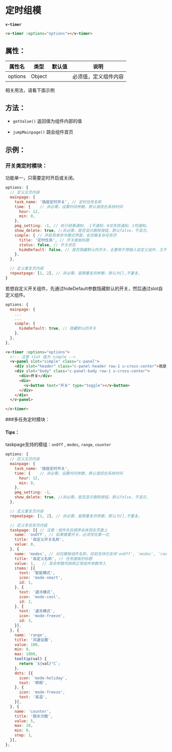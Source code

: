 # 定时组模

**`v-timer`**


```html
<v-timer :options="options"></v-timer>
```

## 属性：

属性名   |    类型   |     默认值     |     说明
----    | ----    | ----    | ----    |
options |  Object  |  | 必须值，定义组件内容


相关用法，请看下面示例

## 方法：

- `getValue()` 返回值为组件内部的值

- `jumpMainpage()` 跳会组件首页


## 示例：


### 开关类定时模块：

功能单一，只需要定时开启或关闭。

```js
options: {
  // 定义主页内容
  mainpage: {
    task_name: '插座定时开关', // 定时任务名称
    time: {    // 非必需，设置时间参数，默认值现在系统时间
      hour: 12,
      min: 0,
    },
    pmg_setting: -1, // 执行结果通知。-1不通知，0仅失败通知，1均通知。
    show_delete: true, //非必需，是否显示删除按钮，默认false，不显示,
    simple: { // 开启简单命令模式界面，会忽略复杂任务页
      title: '定时任务', // 开关面板标题
      status: false, // 开关状态
      hideDefault: false, // 是否隐藏默认的开关，主要用于想插入自定义组件，又不想要默认的开关组件
    },
  },

  // 定义重复页内容
  repeatpage: [1, 2], // 非必需，星期重复的参数，默认为[],不重复。
}

```
若想自定义开关组件，先通过hideDefault参数隐藏默认的开关，然后通过slot自定义组件。

```js
options: {
  mainpage: {
    ...
    ...
    simple: {
      hideDefault: true, // 隐藏默认的开关
    },
  },
},

```

```html
<v-timer :options="options">
  <!-- 注意 slot 值为 simple -->
  <v-panel slot="simple" class="c-panel">
    <div slot="header" class="c-panel-header row-1 u-cross-center">我是标题</div>
    <div slot="body" class="c-panel-body row-1 u-cross-center">
      <div>开关</div>
      <div>
        <v-button text="开关" type="toggle"></v-button>
      </div>
    </div>
  </v-panel>

</v-timer>

```

###多任务定时模块：
#### Tips：
taskpage支持的模组：`onOff` , `modes`, `range`, `counter`

```js
options: {
  // 定义主页内容
  mainpage: {
    task_name: '插座定时开关',
    time: {    // 非必需，设置时间参数，默认值现在系统时间
      hour: 12,
      min: 0,
    },
    pmg_setting: -1,
    show_delete: true, //非必需，是否显示删除按钮，默认false，不显示,
  },

  // 定义重复页内容
  repeatpage: [1, 2], // 非必需，星期重复的参数，默认为[],不重复。

  // 定义多任务页内容
  taskpage: [{ // 注意：组件先后顺序会体现在页面上
    name: 'onOff', // 如果需要开关，必须写在第一位
    title: '自定义开关名称',
    value: 0,
  }, {
    name: 'modes', // 对应模板组件名称，目前支持仅支持'onOff', 'modes', 'range', 'counter'
    title: '自定义名称', // 任务面板的标题
    value: 1,   // 其余参数均按照正常组件参数传入
    items: [{
      text: '智能模式',
      icon: 'mode-smart',
      id: 1,
    }, {
      text: '速冷模式',
      icon: 'mode-cool',
      id: 2,
    }, {
      text: '速冻模式',
      icon: 'mode-freeze',
      id: 3,
    }],
  }, {
    name: 'range',
    title: '风速设置',
    value: 100,
    min: 0,
    max: 1000,
    tooltip(val) {
      return `${val}°C`;
    },
    dots: [{
      icon: 'mode-holiday',
      text: '啊啊',
    }, {
      icon: 'mode-freeze',
      text: '高温',
    }],
  }, {
    name: 'counter',
    title: '脱水次数',
    value: 5,
    max: 10,
    min: 0,
    step: 1,
  }],
};
```
